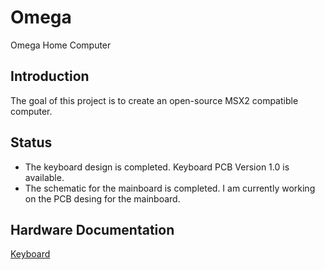 # Omega
Omega Home Computer

## Introduction
The goal of this project is to create an open-source MSX2 compatible computer.

## Status
* The keyboard design is completed. Keyboard PCB Version 1.0 is available.
* The schematic for the mainboard is completed. I am currently working on the PCB desing for the mainboard.

## Hardware Documentation

[Keyboard](Keyboard.md)

